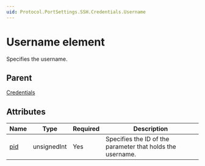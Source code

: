 ```yaml
---
uid: Protocol.PortSettings.SSH.Credentials.Username
---
```


# Username element

Specifies the username.

## Parent

[Credentials](xref:Protocol.PortSettings.SSH.Credentials)

## Attributes

| Name                                                           | Type        | Required | Description                                                 |
|----------------------------------------------------------------|-------------|----------|-------------------------------------------------------------|
| [pid](xref:Protocol.PortSettings.SSH.Credentials.Username-pid) | unsignedInt | Yes      | Specifies the ID of the parameter that holds the username.  |
